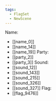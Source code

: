 ```yaml
---
tags:
  - FlagSet
  - NewScene
---
```

Name:
- [[name_0]]
- [[name_14]]
- [[name_19]]
Party:
- [[party_2]]
- [[party_3]]
Sound:
- [[sound_12]]
- [[sound_143]]
- [[sound_215]]
- [[sound_326]]
- [[sound_327]]
Flag:
- [[flag_9476]]
